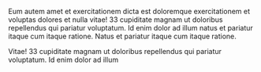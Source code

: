 Eum autem amet et exercitationem dicta est doloremque exercitationem et voluptas dolores et nulla vitae! 33 cupiditate magnam ut doloribus repellendus qui pariatur voluptatum. Id enim dolor ad illum natus et pariatur itaque cum itaque ratione.
Natus et pariatur itaque cum itaque ratione.

Vitae! 33 cupiditate magnam ut doloribus repellendus qui pariatur voluptatum. Id enim dolor ad illum 